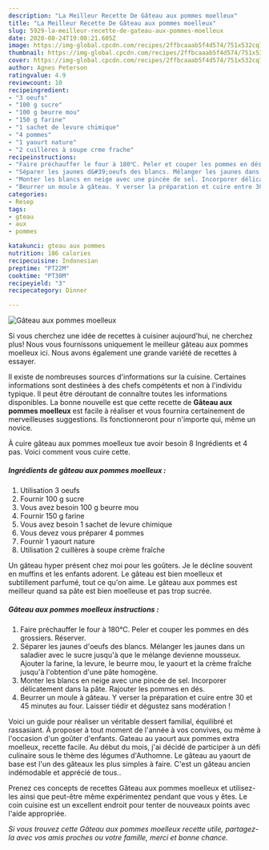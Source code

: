 ```yaml
---
description: "La Meilleur Recette De Gâteau aux pommes moelleux"
title: "La Meilleur Recette De Gâteau aux pommes moelleux"
slug: 5929-la-meilleur-recette-de-gateau-aux-pommes-moelleux
date: 2020-08-24T19:08:21.605Z
image: https://img-global.cpcdn.com/recipes/2ffbcaaab5f4d574/751x532cq70/gateau-aux-pommes-moelleux-photo-principale-de-la-recette.jpg
thumbnail: https://img-global.cpcdn.com/recipes/2ffbcaaab5f4d574/751x532cq70/gateau-aux-pommes-moelleux-photo-principale-de-la-recette.jpg
cover: https://img-global.cpcdn.com/recipes/2ffbcaaab5f4d574/751x532cq70/gateau-aux-pommes-moelleux-photo-principale-de-la-recette.jpg
author: Agnes Peterson
ratingvalue: 4.9
reviewcount: 10
recipeingredient:
- "3 oeufs"
- "100 g sucre"
- "100 g beurre mou"
- "150 g farine"
- "1 sachet de levure chimique"
- "4 pommes"
- "1 yaourt nature"
- "2 cuillères à soupe crme frache"
recipeinstructions:
- "Faire préchauffer le four à 180℃. Peler et couper les pommes en dés grossiers. Réserver."
- "Séparer les jaunes d&#39;oeufs des blancs. Mélanger les jaunes dans un saladier avec le sucre jusqu&#39;à que le mélange devienne mousseux. Ajouter la farine, la levure, le beurre mou, le yaourt et la crème fraîche jusqu&#39;à l&#39;obtention d&#39;une pâte homogène."
- "Monter les blancs en neige avec une pincée de sel. Incorporer délicatement dans la pâte. Rajouter les pommes en dés."
- "Beurrer un moule à gâteau. Y verser la préparation et cuire entre 30 et 45 minutes au four. Laisser tiédir et dégustez sans modération !"
categories:
- Resep
tags:
- gteau
- aux
- pommes

katakunci: gteau aux pommes 
nutrition: 186 calories
recipecuisine: Indonesian
preptime: "PT22M"
cooktime: "PT30M"
recipeyield: "3"
recipecategory: Dinner

---
```



![Gâteau aux pommes moelleux](https://img-global.cpcdn.com/recipes/2ffbcaaab5f4d574/751x532cq70/gateau-aux-pommes-moelleux-photo-principale-de-la-recette.jpg)

Si vous cherchez une idée de recettes à cuisiner aujourd'hui, ne cherchez plus! Nous vous fournissons uniquement le meilleur gâteau aux pommes moelleux ici. Nous avons également une grande variété de recettes à essayer.

Il existe de nombreuses sources d'informations sur la cuisine. Certaines informations sont destinées à des chefs compétents et non à l'individu typique. Il peut être déroutant de connaître toutes les informations disponibles. La bonne nouvelle est que cette recette de <strong> Gâteau aux pommes moelleux </strong> est facile à réaliser et vous fournira certainement de merveilleuses suggestions. Ils fonctionneront pour n'importe qui, même un novice.

<!--inarticleads1-->

À cuire gâteau aux pommes moelleux tue avoir besoin 8 Ingrédients et 4 pas. Voici comment vous cuire cette.

##### Ingrédients de gâteau aux pommes moelleux :

1. Utilisation 3 oeufs
1. Fournir 100 g sucre
1. Vous avez besoin 100 g beurre mou
1. Fournir 150 g farine
1. Vous avez besoin 1 sachet de levure chimique
1. Vous devez vous préparer 4 pommes
1. Fournir 1 yaourt nature
1. Utilisation 2 cuillères à soupe crème fraîche


Un gâteau hyper présent chez moi pour les goûters. Je le décline souvent en muffins et les enfants adorent. Le gâteau est bien moelleux et subtillement parfumé, tout ce qu&#39;on aime. Le gâteau aux pommes est meilleur quand sa pâte est bien moelleuse et pas trop sucrée. 

<!--inarticleads2-->

##### Gâteau aux pommes moelleux instructions :

1. Faire préchauffer le four à 180℃. Peler et couper les pommes en dés grossiers. Réserver.
1. Séparer les jaunes d&#39;oeufs des blancs. Mélanger les jaunes dans un saladier avec le sucre jusqu&#39;à que le mélange devienne mousseux. Ajouter la farine, la levure, le beurre mou, le yaourt et la crème fraîche jusqu&#39;à l&#39;obtention d&#39;une pâte homogène.
1. Monter les blancs en neige avec une pincée de sel. Incorporer délicatement dans la pâte. Rajouter les pommes en dés.
1. Beurrer un moule à gâteau. Y verser la préparation et cuire entre 30 et 45 minutes au four. Laisser tiédir et dégustez sans modération !


Voici un guide pour réaliser un véritable dessert familial, équilibré et rassasiant. À proposer à tout moment de l&#39;année à vos convives, ou même à l&#39;occasion d&#39;un goûter d&#39;enfants. Gateau au yaourt aux pommes extra moelleux, recette facile. Au début du mois, j&#39;ai décidé de participer à un défi culinaire sous le thème des légumes d&#39;Authomne. Le gâteau au yaourt de base est l&#39;un des gâteaux les plus simples à faire. C&#39;est un gâteau ancien indémodable et apprécié de tous.. 

<!--inarticleads1-->

<p>
Prenez ces concepts de recettes Gâteau aux pommes moelleux et utilisez-les ainsi que peut-être même expérimentez pendant que vous y êtes. Le coin cuisine est un excellent endroit pour tenter de nouveaux points avec l'aide appropriée.
</p>

<p>
<i>Si vous trouvez cette Gâteau aux pommes moelleux recette utile, partagez-la avec vos amis proches ou votre famille, merci et bonne chance.</i>
</p>
